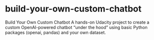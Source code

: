 # build-your-own-custom-chatbot
Build Your Own Custom Chatbot A hands-on Udacity project to create a custom OpenAI-powered chatbot “under the hood” using basic Python packages (openai, pandas) and your own dataset.
